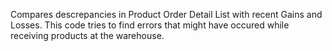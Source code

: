 Compares descrepancies in Product Order Detail List with recent Gains and Losses. This code tries to find errors that might have occured while receiving products at the warehouse.
